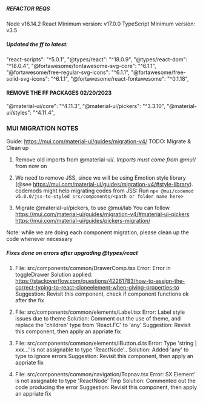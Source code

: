 ##### REFACTOR REQS
Node v16.14.2
React Minimum version: v17.0.0
TypeScript Minimum version: v3.5

##### Updated the ff to latest:
"react-scripts": "^5.0.1",
"@types/react": "^18.0.9",
"@types/react-dom": "^18.0.4",
"@fortawesome/fontawesome-svg-core": "^6.1.1",
"@fortawesome/free-regular-svg-icons": "^6.1.1",
"@fortawesome/free-solid-svg-icons": "^6.1.1",
"@fortawesome/react-fontawesome": "^0.1.18",

#### REMOVE THE FF PACKAGES 02/20/2023 ####
"@material-ui/core": "^4.11.3",
"@material-ui/pickers": "^3.3.10",
"@material-ui/styles": "^4.11.4",

### MUI MIGRATION NOTES
Guide: https://mui.com/material-ui/guides/migration-v4/
TODO: Migrate & Clean up
1. Remove old imports from @material-ui/*. Imports must come from @mui/* from now on
2. We need to remove JSS, since we will be using Emotion style library (@see https://mui.com/material-ui/guides/migration-v4/#style-library).
    codemods might help migrating codes from JSS: Run `npx @mui/codemod v5.0.0/jss-to-styled src/components/<path or folder name here>`

3. Migrate @material-ui/pickers, to use @mui/lab You can follow https://mui.com/material-ui/guides/migration-v4/#material-ui-pickers
https://mui.com/material-ui/guides/pickers-migration/

Note: while we are doing each component migration, please clean up the code whenever necessary


##### Fixes done on errors after upgrading @types/react
1. File: src/components/common/DrawerComp.tsx
Error: Error in toggleDrawer
Solution applied: https://stackoverflow.com/questions/42261783/how-to-assign-the-correct-typing-to-react-cloneelement-when-giving-properties-to
Suggestion: Revisit this component, check if component functions ok after the fix

2. File: src/components/common/elements/Label.tsx
Error: Label style issues due to theme
Solution: Comment out the use of theme, and replace the 'children' type from 'React.FC' to 'any'
Suggestion: Revisit this component, then apply an appriate fix


3. File: src/components/common/elements/IButton.d.ts
Error: Type 'string | xxx...' is not assignable to type 'ReactNode'..
Solution: Added 'any' to type to ignore errors
Suggestion: Revisit this component, then apply an appriate fix


4. File: src/components/common/navigation/Topnav.tsx
Error: SX.Element' is not assignable to type 'ReactNode'
Tmp Solution: Commented out the code producing the error
Suggestion: Revisit this component, then apply an appriate fix







